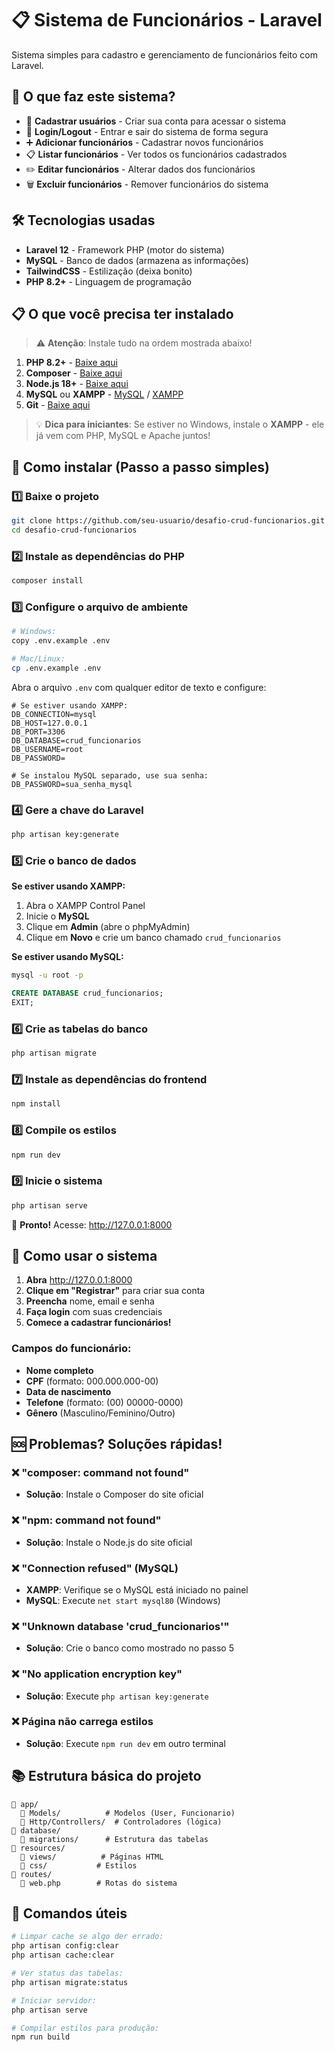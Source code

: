 # 📋 Sistema de Funcionários - Laravel

Sistema simples para cadastro e gerenciamento de funcionários feito com Laravel.

## 🎯 O que faz este sistema?

- 📝 **Cadastrar usuários** - Criar sua conta para acessar o sistema
- 👤 **Login/Logout** - Entrar e sair do sistema de forma segura
- ➕ **Adicionar funcionários** - Cadastrar novos funcionários
- 📋 **Listar funcionários** - Ver todos os funcionários cadastrados
- ✏️ **Editar funcionários** - Alterar dados dos funcionários
- 🗑️ **Excluir funcionários** - Remover funcionários do sistema

## 🛠️ Tecnologias usadas

- **Laravel 12** - Framework PHP (motor do sistema)
- **MySQL** - Banco de dados (armazena as informações)
- **TailwindCSS** - Estilização (deixa bonito)
- **PHP 8.2+** - Linguagem de programação

## 📋 O que você precisa ter instalado

> ⚠️ **Atenção**: Instale tudo na ordem mostrada abaixo!

1. **PHP 8.2+** - [Baixe aqui](https://www.php.net/downloads)
2. **Composer** - [Baixe aqui](https://getcomposer.org/download/)
3. **Node.js 18+** - [Baixe aqui](https://nodejs.org/)
4. **MySQL** ou **XAMPP** - [MySQL](https://dev.mysql.com/downloads/) / [XAMPP](https://www.apachefriends.org/)
5. **Git** - [Baixe aqui](https://git-scm.com/downloads)

> 💡 **Dica para iniciantes**: Se estiver no Windows, instale o **XAMPP** - ele já vem com PHP, MySQL e Apache juntos!

## 🚀 Como instalar (Passo a passo simples)

### 1️⃣ Baixe o projeto

```bash
git clone https://github.com/seu-usuario/desafio-crud-funcionarios.git
cd desafio-crud-funcionarios
```

### 2️⃣ Instale as dependências do PHP

```bash
composer install
```

### 3️⃣ Configure o arquivo de ambiente

```bash
# Windows:
copy .env.example .env

# Mac/Linux:
cp .env.example .env
```

Abra o arquivo `.env` com qualquer editor de texto e configure:

```env
# Se estiver usando XAMPP:
DB_CONNECTION=mysql
DB_HOST=127.0.0.1
DB_PORT=3306
DB_DATABASE=crud_funcionarios
DB_USERNAME=root
DB_PASSWORD=

# Se instalou MySQL separado, use sua senha:
DB_PASSWORD=sua_senha_mysql
```

### 4️⃣ Gere a chave do Laravel

```bash
php artisan key:generate
```

### 5️⃣ Crie o banco de dados

**Se estiver usando XAMPP:**

1. Abra o XAMPP Control Panel
2. Inicie o **MySQL**
3. Clique em **Admin** (abre o phpMyAdmin)
4. Clique em **Novo** e crie um banco chamado `crud_funcionarios`

**Se estiver usando MySQL:**

```bash
mysql -u root -p
```

```sql
CREATE DATABASE crud_funcionarios;
EXIT;
```

### 6️⃣ Crie as tabelas do banco

```bash
php artisan migrate
```

### 7️⃣ Instale as dependências do frontend

```bash
npm install
```

### 8️⃣ Compile os estilos

```bash
npm run dev
```

### 9️⃣ Inicie o sistema

```bash
php artisan serve
```

🎉 **Pronto!** Acesse: http://127.0.0.1:8000

## 🎯 Como usar o sistema

1. **Abra** http://127.0.0.1:8000
2. **Clique em "Registrar"** para criar sua conta
3. **Preencha** nome, email e senha
4. **Faça login** com suas credenciais
5. **Comece a cadastrar funcionários!**

### Campos do funcionário:

- **Nome completo**
- **CPF** (formato: 000.000.000-00)
- **Data de nascimento**
- **Telefone** (formato: (00) 00000-0000)
- **Gênero** (Masculino/Feminino/Outro)

## 🆘 Problemas? Soluções rápidas!

### ❌ "composer: command not found"

- **Solução**: Instale o Composer do site oficial

### ❌ "npm: command not found"

- **Solução**: Instale o Node.js do site oficial

### ❌ "Connection refused" (MySQL)

- **XAMPP**: Verifique se o MySQL está iniciado no painel
- **MySQL**: Execute `net start mysql80` (Windows)

### ❌ "Unknown database 'crud_funcionarios'"

- **Solução**: Crie o banco como mostrado no passo 5

### ❌ "No application encryption key"

- **Solução**: Execute `php artisan key:generate`

### ❌ Página não carrega estilos

- **Solução**: Execute `npm run dev` em outro terminal

## 📚 Estrutura básica do projeto

```
📁 app/
  📁 Models/          # Modelos (User, Funcionario)
  📁 Http/Controllers/  # Controladores (lógica)
📁 database/
  📁 migrations/      # Estrutura das tabelas
📁 resources/
  📁 views/          # Páginas HTML
  📁 css/           # Estilos
📁 routes/
  📄 web.php        # Rotas do sistema
```

## 🔧 Comandos úteis

```bash
# Limpar cache se algo der errado:
php artisan config:clear
php artisan cache:clear

# Ver status das tabelas:
php artisan migrate:status

# Iniciar servidor:
php artisan serve

# Compilar estilos para produção:
npm run build
```
